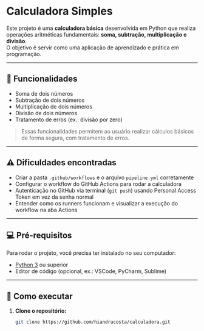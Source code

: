 # Calculadora Simples

Este projeto é uma **calculadora básica** desenvolvida em Python que realiza operações aritméticas fundamentais: **soma, subtração, multiplicação e divisão**.  
O objetivo é servir como uma aplicação de aprendizado e prática em programação.

---

## 📝 Funcionalidades

- Soma de dois números
- Subtração de dois números
- Multiplicação de dois números
- Divisão de dois números
- Tratamento de erros (ex.: divisão por zero)

> Essas funcionalidades permitem ao usuário realizar cálculos básicos de forma segura, com tratamento de erros.

---

## ⚠️ Dificuldades encontradas

- Criar a pasta `.github/workflows` e o arquivo `pipeline.yml` corretamente  
- Configurar o workflow do GitHub Actions para rodar a calculadora  
- Autenticação no GitHub via terminal (`git push`) usando Personal Access Token em vez da senha normal  
- Entender como os runners funcionam e visualizar a execução do workflow na aba Actions  

---

## 💻 Pré-requisitos

Para rodar o projeto, você precisa ter instalado no seu computador:

- [Python 3](https://www.python.org/downloads/) ou superior  
- Editor de código (opcional, ex.: VSCode, PyCharm, Sublime)  

---

## 🚀 Como executar

1. **Clone o repositório:**
   ```bash
   git clone https://github.com/hiandracosta/calculadora.git
